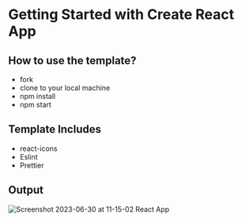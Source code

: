 # Getting Started with Create React App

## How to use the template?

-   fork
-   clone to your local machine
-   npm install
-   npm start

## Template Includes

-   react-icons
-   Eslint
-   Prettier

## Output

![Screenshot 2023-06-30 at 11-15-02 React App](https://github.com/Masumiub/ReactShop/assets/66321598/c0ed9dd0-559a-4029-a230-b34498063f9c)
